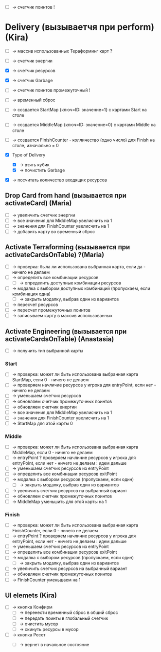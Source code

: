 - [ ] -> счетчик поинтов !

# Delivery (вызываетчя при perform) (Kira)
- [ ] -> массив использованных Тераформинг карт ?
- [ ] -> счетчик энергии
- [X] -> счетчик ресурсов 
- [X] -> счетчик Garbage
- [ ] -> счетчик поинтов промежуточный !
- [ ] -> временный сброс
- [ ] -> создается StartMap {ключ=ID: значение=1} с картами  Start на столе
- [ ] -> создается MiddleMap {ключ=ID: значение=0} с картами Middle на столе
- [ ] -> создается FinishCounter - колличество (одно число) для Finish на столе, изначально = 0
- [X] Type of Delivery 
    - [X] -> взять кубик
    - [X] -> почистить Garbage
- [X] -> посчитать количество входящих ресурсов



## Drop Card from hand (вызывается при activateCard) (Maria)
- [ ] -> увеличить счетчик энергии
- [ ] -> все значения для MiddleMap увелисчить на 1
- [ ] -> значения для FinishCounter увелисчить на 1
- [ ] -> добавить карту во временный сброс

## Activate Terraforming (вызывается при activateCardsOnTable) ?(Maria)
- [ ] -> проверка: была ли использована выбранная карта, если да - ничего не делаем
- [ ] -> определить все комбинации ресурсов
    - [ ] -> определить доступные комбинации ресурсов
- [ ] -> модалка с выбором доступных комбинаций (пропускаем, если комбинация одна)
    - [ ] -> закрыть модалку, выбрав один из вариантов
- [ ] -> пересчет ресурсов
- [ ] -> пересчет промежуточных поинтов
- [ ] -> записываем карту в массив использованных
## Activate Engineering (вызывается при activateCardsOnTable) (Anastasia)
- [ ] -> получить тип выбранной карты
### Start
- [ ] -> проверка: может ли быть использована выбранная карта StartMap, если 0 - ничего не делаем
- [ ] -> проверяем начличие ресурсов у игрока для entryPoint, если нет - ничего не делаем
- [ ] -> уменьшаем счетчик ресурсов
- [ ] -> обновляем счетчик промежуточных поинтов
- [ ] -> обновляем счетчик енергии
- [ ] -> все значения для MiddleMap увелисчить на 1
- [ ] -> значения для FinishCounter увелисчить на 1
- [ ] -> StartMap для этой карты 0
### Middle
- [ ] ->  проверка: может ли быть использована выбранная карта MiddleMap, если 0 - ничего не делаем
- [ ] -> entryPoint ? проверяем начличие ресурсов у игрока для entryPoint, если нет - ничего не делаем : идем дальше
- [ ] -> уменьшаем счетчик ресурсов из entryPoint
- [ ] -> определить все комбинации ресурсов exitPoint
- [ ] -> модалка с выбором ресурсов (пропускаем, если один)
   - [ ] -> закрыть модалку, выбрав один из вариантов
- [ ] -> увеличить счетчик ресурсов на выбранный вариант   
- [ ] -> обновляем счетчик промежуточных поинтов
- [ ] -> MiddleMap уменьшить для этой карты на 1
### Finish
- [ ] -> проверка: может ли быть использована выбранная карта FinishCounter, если 0 - ничего не делаем
- [ ] -> entryPoint ? проверяем начличие ресурсов у игрока для entryPoint, если нет - ничего не делаем : идем дальше
- [ ] -> уменьшаем счетчик ресурсов из entryPoint
- [ ] -> определить все комбинации ресурсов exitPoint
- [ ] -> модалка с выбором ресурсов (пропускаем, если один)
    - [ ] -> закрыть модалку, выбрав один из вариантов
- [ ] -> увеличить счетчик ресурсов на выбранный вариант   
- [ ] -> обновляем счетчик промежуточных поинтов
- [ ] -> FinishCounter уменьшаем на 1
## UI elemets (Kira)
- [ ] -> кнопка Конфирм
    - [ ] -> перенести временный сброс в общий сброс
    - [ ] -> передать поинты в глобальный счетчик
    - [ ] -> очистить мусор 
    - [ ] -> скинуть ресурсы в мусор
- [ ] -> кнопка Ресет
   - [ ] -> вернет в начальное состояние


